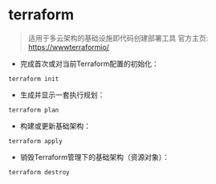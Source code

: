 # terraform

> 适用于多云架构的基础设施即代码创建部署工具
> 官方主页: <https://wwwterraformio/>

- 完成首次或对当前Terraform配置的初始化：

`terraform init`

- 生成并显示一套执行规划：

`terraform plan`

- 构建或更新基础架构：

`terraform apply`

- 销毁Terraform管理下的基础架构（资源对象）：

`terraform destroy`

[#]: contributors: ([mdai])